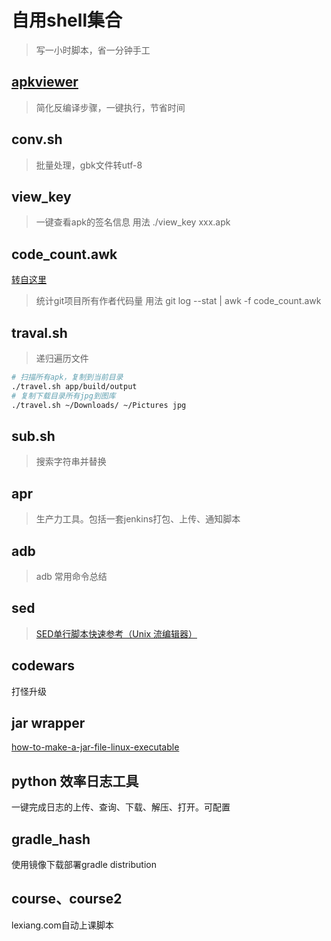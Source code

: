 # 自用shell集合

> 写一小时脚本，省一分钟手工

## [apkviewer](https://github.com/laxian/shell/blob/master/apkviewer/README.MD)

> 简化反编译步骤，一键执行，节省时间

## conv.sh

> 批量处理，gbk文件转utf-8

## view_key

> 一键查看apk的签名信息
用法 ./view_key xxx.apk

## code_count.awk

[转自这里](https://blog.csdn.net/starsionblog/article/details/75409867)
> 统计git项目所有作者代码量
用法 git log --stat | awk -f code_count.awk

## traval.sh

> 递归遍历文件

```zsh
# 扫描所有apk，复制到当前目录
./travel.sh app/build/output 
# 复制下载目录所有jpg到图库
./travel.sh ~/Downloads/ ~/Pictures jpg
```

## sub.sh

> 搜索字符串并替换

## apr

> 生产力工具。包括一套jenkins打包、上传、通知脚本

## adb

> adb 常用命令总结

## sed

> [SED单行脚本快速参考（Unix 流编辑器）](http://sed.sourceforge.net/sed1line_zh-CN.html)

## codewars

打怪升级

## jar wrapper

[how-to-make-a-jar-file-linux-executable](https://coderwall.com/p/ssuaxa/how-to-make-a-jar-file-linux-executable)

## python 效率日志工具

一键完成日志的上传、查询、下载、解压、打开。可配置

## gradle_hash

使用镜像下载部署gradle distribution

## course、course2

lexiang.com自动上课脚本
